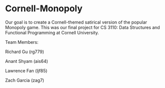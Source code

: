 # Cornell-Monopoly

Our goal is to create a Cornell-themed satirical version of the popular Monopoly game. This was our
final project for CS 3110: Data Structures and Functional Programming at Cornell University. 

Team Members: 

Richard Gu (rg779)

Anant Shyam (ais64)

Lawrence Fan (ljf85)

Zach Garcia (zag7)
